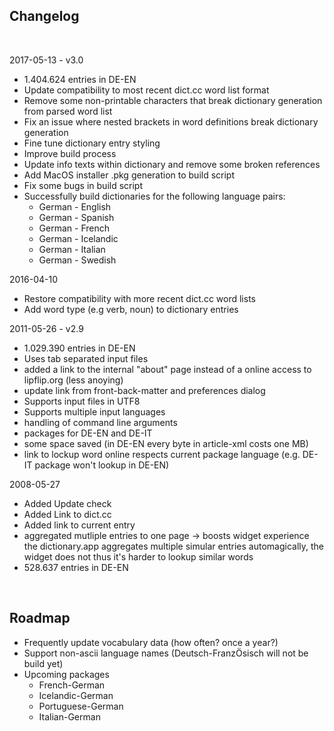 
## Changelog

<br/>

2017-05-13 - v3.0
- 1.404.624 entries in DE-EN
- Update compatibility to most recent dict.cc word list format
- Remove some non-printable characters that break dictionary generation from parsed word list 
- Fix an issue where nested brackets in word definitions break dictionary generation
- Fine tune dictionary entry styling
- Improve build process
- Update info texts within dictionary and remove some broken references
- Add MacOS installer .pkg generation to build script
- Fix some bugs in build script
- Successfully build dictionaries for the following language pairs:
  - German - English
  - German - Spanish
  - German - French
  - German - Icelandic
  - German - Italian
  - German - Swedish
  
2016-04-10
- Restore compatibility with more recent dict.cc word lists
- Add word type (e.g verb, noun) to dictionary entries

2011-05-26 - v2.9
- 1.029.390 entries in DE-EN
- Uses tab separated input files
- added a link to the internal "about" page instead of a online access
        to lipflip.org (less anoying)    
- update link from front-back-matter and preferences dialog
- Supports input files in UTF8
- Supports multiple input languages
- handling of command line arguments
- packages for DE-EN and DE-IT
- some space saved (in DE-EN every byte in article-xml costs one MB) 
- link to lockup word online respects current package language (e.g.
        DE-IT package won't lookup in DE-EN)
        
2008-05-27
- Added Update check
- Added Link to dict.cc
- Added link to current entry
- aggregated mutliple entries to one page -> boosts widget experience
        the dictionary.app aggregates multiple simular entries automagically,
        the widget does not thus it's harder to lookup similar words 
- 528.637 entries in DE-EN
    
<br/>
    
## Roadmap
- Frequently update vocabulary data (how often? once a year?)
- Support non-ascii language names (Deutsch-FranzÖsisch will not be
      build yet)
- Upcoming packages
    - French-German
    - Icelandic-German
    - Portuguese-German
    - Italian-German

